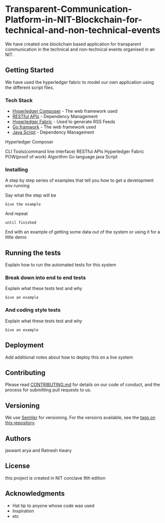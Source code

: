 # Transparent-Communication-Platform-in-NIT-Blockchain-for-technical-and-non-technical-events

We have created one blockchain based application for transparent communication in the technical and non-technical events organised in an NIT.

## Getting Started

We have used the hyperledger fabric to model our own application using the different script files.

### Tech Stack
* [Hyperledger Composer](http://www.dropwizard.io/1.0.2/docs/) - The web framework used
* [RESTful APIs](https://maven.apache.org/) - Dependency Management
* [Hyperledger Fabric](https://rometools.github.io/rome/) - Used to generate RSS Feeds
* [Go framwork](http://www.dropwizard.io/1.0.2/docs/) - The web framework used
* [Java Script](https://maven.apache.org/) - Dependency Management


Hyperledger Composer


CLI Tools(command line interface)
RESTful APIs
Hyperledger Fabric
POW(proof of work) Algorithm
Go language
java Script

### Installing

A step by step series of examples that tell you how to get a development env running

Say what the step will be

```
Give the example
```

And repeat

```
until finished
```

End with an example of getting some data out of the system or using it for a little demo

## Running the tests

Explain how to run the automated tests for this system

### Break down into end to end tests

Explain what these tests test and why

```
Give an example
```

### And coding style tests

Explain what these tests test and why

```
Give an example
```

## Deployment

Add additional notes about how to deploy this on a live system

## Contributing

Please read [CONTRIBUTING.md](https://gist.github.com/PurpleBooth/b24679402957c63ec426) for details on our code of conduct, and the process for submitting pull requests to us.

## Versioning

We use [SemVer](http://semver.org/) for versioning. For the versions available, see the [tags on this repository](https://github.com/your/project/tags). 

## Authors

jaswant arya and Ratnesh tiwary

## License

this project is created in NIT conclave 9th edition
## Acknowledgments

* Hat tip to anyone whose code was used
* Inspiration
* etc

